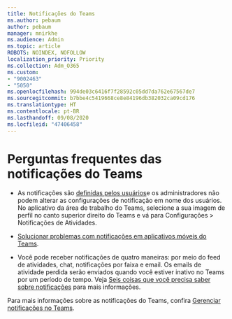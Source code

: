 ```yaml
---
title: Notificações do Teams
ms.author: pebaum
author: pebaum
manager: mnirkhe
ms.audience: Admin
ms.topic: article
ROBOTS: NOINDEX, NOFOLLOW
localization_priority: Priority
ms.collection: Adm_O365
ms.custom:
- "9002463"
- "5050"
ms.openlocfilehash: 994de03c6416f7f28592c05dd7da762e67567de7
ms.sourcegitcommit: b7bbe4c5419668ce8e84196db382032ca09cd176
ms.translationtype: HT
ms.contentlocale: pt-BR
ms.lasthandoff: 09/08/2020
ms.locfileid: "47406458"
---
```

# <a name="teams-notifications-faq"></a>Perguntas frequentes das notificações do Teams


- As notificações são [definidas pelos usuários](https://support.microsoft.com/office/1cc31834-5fe5-412b-8edb-43fecc78413d)e os administradores não podem alterar as configurações de notificação em nome dos usuários. No aplicativo da área de trabalho do Teams, selecione a sua imagem de perfil no canto superior direito do Teams e vá para Configurações > Notificações de Atividades.

- [Solucionar problemas com notificações em aplicativos móveis do Teams](https://support.microsoft.com/office/6d125ac2-e440-4fab-8e4c-2227a52d460c).

- Você pode receber notificações de quatro maneiras: por meio do feed de atividades, chat, notificações por faixa e email. Os emails de atividade perdida serão enviados quando você estiver inativo no Teams por um período de tempo. Veja [Seis coisas que você precisa saber sobre notificações](https://support.microsoft.com/office/abb62c60-3d15-4968-b86a-42fea9c22cf4) para mais informações.

Para mais informações sobre as notificações do Teams, confira [Gerenciar notificações no Teams](https://support.office.com/article/1cc31834-5fe5-412b-8edb-43fecc78413d#ID0EAABAAA).
